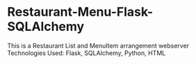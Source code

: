 # Restaurant-Menu-Flask-SQLAlchemy

This is a Restaurant List and MenuItem arrangement webserver 
Technologies Used: Flask, SQLAlchemy, Python, HTML
